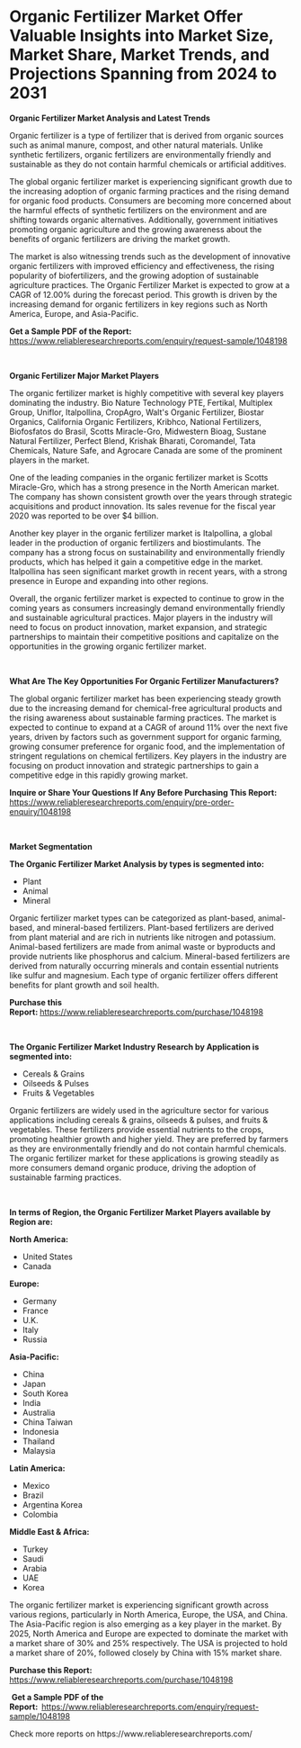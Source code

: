 <p><h1>Organic Fertilizer Market Offer Valuable Insights into Market Size, Market Share, Market Trends, and Projections Spanning from 2024 to 2031</h1></p><p><strong>Organic Fertilizer Market Analysis and Latest Trends</strong></p>
<p><p>Organic fertilizer is a type of fertilizer that is derived from organic sources such as animal manure, compost, and other natural materials. Unlike synthetic fertilizers, organic fertilizers are environmentally friendly and sustainable as they do not contain harmful chemicals or artificial additives.</p><p>The global organic fertilizer market is experiencing significant growth due to the increasing adoption of organic farming practices and the rising demand for organic food products. Consumers are becoming more concerned about the harmful effects of synthetic fertilizers on the environment and are shifting towards organic alternatives. Additionally, government initiatives promoting organic agriculture and the growing awareness about the benefits of organic fertilizers are driving the market growth.</p><p>The market is also witnessing trends such as the development of innovative organic fertilizers with improved efficiency and effectiveness, the rising popularity of biofertilizers, and the growing adoption of sustainable agriculture practices. The Organic Fertilizer Market is expected to grow at a CAGR of 12.00% during the forecast period. This growth is driven by the increasing demand for organic fertilizers in key regions such as North America, Europe, and Asia-Pacific.</p></p>
<p><strong>Get a Sample PDF of the Report:&nbsp;</strong> <a href="https://www.reliableresearchreports.com/enquiry/request-sample/1048198">https://www.reliableresearchreports.com/enquiry/request-sample/1048198</a></p>
<p>&nbsp;</p>
<p><strong>Organic Fertilizer Major Market Players</strong></p>
<p><p>The organic fertilizer market is highly competitive with several key players dominating the industry. Bio Nature Technology PTE, Fertikal, Multiplex Group, Uniflor, Italpollina, CropAgro, Walt's Organic Fertilizer, Biostar Organics, California Organic Fertilizers, Kribhco, National Fertilizers, Biofosfatos do Brasil, Scotts Miracle-Gro, Midwestern Bioag, Sustane Natural Fertilizer, Perfect Blend, Krishak Bharati, Coromandel, Tata Chemicals, Nature Safe, and Agrocare Canada are some of the prominent players in the market.</p><p>One of the leading companies in the organic fertilizer market is Scotts Miracle-Gro, which has a strong presence in the North American market. The company has shown consistent growth over the years through strategic acquisitions and product innovation. Its sales revenue for the fiscal year 2020 was reported to be over $4 billion.</p><p>Another key player in the organic fertilizer market is Italpollina, a global leader in the production of organic fertilizers and biostimulants. The company has a strong focus on sustainability and environmentally friendly products, which has helped it gain a competitive edge in the market. Italpollina has seen significant market growth in recent years, with a strong presence in Europe and expanding into other regions.</p><p>Overall, the organic fertilizer market is expected to continue to grow in the coming years as consumers increasingly demand environmentally friendly and sustainable agricultural practices. Major players in the industry will need to focus on product innovation, market expansion, and strategic partnerships to maintain their competitive positions and capitalize on the opportunities in the growing organic fertilizer market.</p></p>
<p>&nbsp;</p>
<p><strong>What Are The Key Opportunities For Organic Fertilizer Manufacturers?</strong></p>
<p><p>The global organic fertilizer market has been experiencing steady growth due to the increasing demand for chemical-free agricultural products and the rising awareness about sustainable farming practices. The market is expected to continue to expand at a CAGR of around 11% over the next five years, driven by factors such as government support for organic farming, growing consumer preference for organic food, and the implementation of stringent regulations on chemical fertilizers. Key players in the industry are focusing on product innovation and strategic partnerships to gain a competitive edge in this rapidly growing market.</p></p>
<p><strong>Inquire or Share Your Questions If Any Before Purchasing This Report:</strong> <a href="https://www.reliableresearchreports.com/enquiry/pre-order-enquiry/1048198">https://www.reliableresearchreports.com/enquiry/pre-order-enquiry/1048198</a></p>
<p>&nbsp;</p>
<p><strong>Market Segmentation</strong></p>
<p><strong>The Organic Fertilizer Market Analysis by types is segmented into:</strong></p>
<p><ul><li>Plant</li><li>Animal</li><li>Mineral</li></ul></p>
<p><p>Organic fertilizer market types can be categorized as plant-based, animal-based, and mineral-based fertilizers. Plant-based fertilizers are derived from plant material and are rich in nutrients like nitrogen and potassium. Animal-based fertilizers are made from animal waste or byproducts and provide nutrients like phosphorus and calcium. Mineral-based fertilizers are derived from naturally occurring minerals and contain essential nutrients like sulfur and magnesium. Each type of organic fertilizer offers different benefits for plant growth and soil health.</p></p>
<p><strong>Purchase this Report:&nbsp;</strong><a href="https://www.reliableresearchreports.com/purchase/1048198">https://www.reliableresearchreports.com/purchase/1048198</a></p>
<p>&nbsp;</p>
<p><strong>The Organic Fertilizer Market Industry Research by Application is segmented into:</strong></p>
<p><ul><li>Cereals & Grains</li><li>Oilseeds & Pulses</li><li>Fruits & Vegetables</li></ul></p>
<p><p>Organic fertilizers are widely used in the agriculture sector for various applications including cereals & grains, oilseeds & pulses, and fruits & vegetables. These fertilizers provide essential nutrients to the crops, promoting healthier growth and higher yield. They are preferred by farmers as they are environmentally friendly and do not contain harmful chemicals. The organic fertilizer market for these applications is growing steadily as more consumers demand organic produce, driving the adoption of sustainable farming practices.</p></p>
<p>&nbsp;</p>
<p><strong>In terms of Region, the Organic Fertilizer Market Players available by Region are:</strong></p>
<p>
    <p> <strong> North America: </strong>
        <ul>
            <li>United States</li>
            <li>Canada</li>
        </ul>
        </p> 
    <p> <strong> Europe: </strong>
        <ul>
            <li>Germany</li>
            <li>France</li>
            <li>U.K.</li>
            <li>Italy</li>
            <li>Russia</li>
        </ul>
        </p> 
    <p> <strong> Asia-Pacific: </strong>
        <ul>
            <li>China</li>
            <li>Japan</li>
            <li>South Korea</li>
            <li>India</li>
            <li>Australia</li>
            <li>China Taiwan</li>
            <li>Indonesia</li>
            <li>Thailand</li>
            <li>Malaysia</li>
        </ul>
        </p> 
    <p> <strong> Latin America: </strong>
        <ul>
            <li>Mexico</li>
            <li>Brazil</li>
            <li>Argentina Korea</li>
            <li>Colombia</li>
        </ul>
        </p> 
    <p> <strong> Middle East & Africa: </strong>
        <ul>
            <li>Turkey</li>
            <li>Saudi</li>
            <li>Arabia</li>
            <li>UAE</li>
            <li>Korea</li>
        </ul>
    </p>
    </p>
<p><p>The organic fertilizer market is experiencing significant growth across various regions, particularly in North America, Europe, the USA, and China. The Asia-Pacific region is also emerging as a key player in the market. By 2025, North America and Europe are expected to dominate the market with a market share of 30% and 25% respectively. The USA is projected to hold a market share of 20%, followed closely by China with 15% market share.</p></p>
<p><strong>Purchase this Report: </strong><a href="https://www.reliableresearchreports.com/purchase/1048198">https://www.reliableresearchreports.com/purchase/1048198</a></p>
<p>&nbsp;<strong>Get a Sample PDF of the Report:&nbsp;&nbsp;</strong><a href="https://www.reliableresearchreports.com/enquiry/request-sample/1048198">https://www.reliableresearchreports.com/enquiry/request-sample/1048198</a></p>
<p><strong></strong></p>
<p>Check more reports on https://www.reliableresearchreports.com/</p>